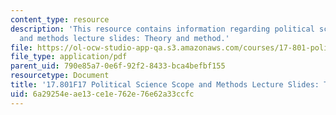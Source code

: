 ```yaml
---
content_type: resource
description: 'This resource contains information regarding political science scope
  and methods lecture slides: Theory and method.'
file: https://ol-ocw-studio-app-qa.s3.amazonaws.com/courses/17-801-political-science-scope-and-methods-fall-2017/6a29254eae13ce1e762e76e62a33ccfc_MIT17_801F17_Week2.pdf
file_type: application/pdf
parent_uid: 790e85a7-0e6f-92f2-8433-bca4befbf155
resourcetype: Document
title: '17.801F17 Political Science Scope and Methods Lecture Slides: Theory and Method'
uid: 6a29254e-ae13-ce1e-762e-76e62a33ccfc
---
```

